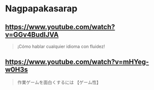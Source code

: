 # Nagpapakasarap

## https://www.youtube.com/watch?v=GGv4BudIJVA 

> ¡Cómo hablar cualquier idioma con fluidez! 

## https://www.youtube.com/watch?v=mHYeg-w0H3s

> 作業ゲームを面白くするには 【ゲーム性】 

